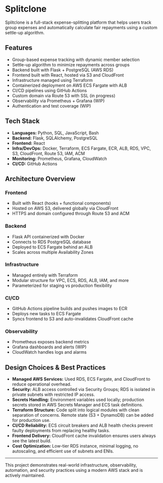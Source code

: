 # Splitclone

Splitclone is a full-stack expense-splitting platform that helps users track group expenses and automatically calculate fair repayments using a custom settle-up algorithm.

## Features
- Group-based expense tracking with dynamic member selection
- Settle-up algorithm to minimize repayments across groups
- Backend built with Flask + PostgreSQL (AWS RDS)
- Frontend built with React, hosted via S3 and CloudFront
- Infrastructure managed using Terraform
- Containerized deployment on AWS ECS Fargate with ALB
- CI/CD pipelines using GitHub Actions
- Custom domain via Route 53 with SSL (in progress)
- Observability via Prometheus + Grafana (WIP)
- Authentication and test coverage (WIP)

## Tech Stack
- **Languages:** Python, SQL, JavaScript, Bash  
- **Backend:** Flask, SQLAlchemy, PostgreSQL  
- **Frontend:** React  
- **Infra/DevOps:** Docker, Terraform, ECS Fargate, ECR, ALB, RDS, VPC, S3, CloudFront, Route 53, IAM, ACM  
- **Monitoring:** Prometheus, Grafana, CloudWatch  
- **CI/CD:** GitHub Actions  

## Architecture Overview

### Frontend
- Built with React (hooks + functional components)
- Hosted on AWS S3, delivered globally via CloudFront
- HTTPS and domain configured through Route 53 and ACM

### Backend
- Flask API containerized with Docker
- Connects to RDS PostgreSQL database
- Deployed to ECS Fargate behind an ALB
- Scales across multiple Availability Zones

### Infrastructure
- Managed entirely with Terraform
- Modular structure for VPC, ECS, RDS, ALB, IAM, and more
- Parameterized for staging vs production flexibility

### CI/CD
- GitHub Actions pipeline builds and pushes images to ECR
- Deploys new tasks to ECS Fargate
- Syncs frontend to S3 and auto-invalidates CloudFront cache

### Observability
- Prometheus exposes backend metrics
- Grafana dashboards and alerts (WIP)
- CloudWatch handles logs and alarms

## Design Choices & Best Practices

- **Managed AWS Services:** Used RDS, ECS Fargate, and CloudFront to reduce operational overhead.
- **Security:** ALB access controlled via Security Groups; RDS is isolated in private subnets with restricted IP access.
- **Secrets Handling:** Environment variables used locally; production secrets stored in AWS Secrets Manager and ECS task definitions.
- **Terraform Structure:** Code split into logical modules with clean separation of concerns. Remote state (S3 + DynamoDB) can be added for production use.
- **CI/CD Reliability:** ECS circuit breakers and ALB health checks prevent faulty deployments from replacing healthy tasks.
- **Frontend Delivery:** CloudFront cache invalidation ensures users always see the latest build.
- **Cost Optimization:** Low-tier RDS instance, minimal logging, no autoscaling, and efficient use of subnets and ENIs.

---

This project demonstrates real-world infrastructure, observability, automation, and security practices using a modern AWS stack and is actively maintained.
